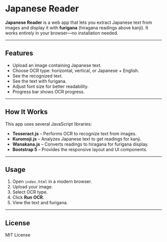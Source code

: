 # Japanese Reader

**Japanese Reader** is a web app that lets you extract Japanese text from images and display it with **furigana** (hiragana readings above kanji). It works entirely in your browser—no installation needed.

---

## Features

- Upload an image containing Japanese text.
- Choose OCR type: horizontal, vertical, or Japanese + English.
- See the recognized text.
- See the text with furigana.
- Adjust font size for better readability.
- Progress bar shows OCR progress.

---

## How It Works

This app uses several JavaScript libraries:

- **Tesseract.js** – Performs OCR to recognize text from images.
- **Kuromoji.js** – Analyzes Japanese text to get readings for kanji.
- **Wanakana.js** – Converts readings to hiragana for furigana display.
- **Bootstrap 5** – Provides the responsive layout and UI components.

---

## Usage

1. Open `index.html` in a modern browser.
2. Upload your image.
3. Select OCR type.
4. Click **Run OCR**.
5. View the text and furigana.

---

## License

MIT License
